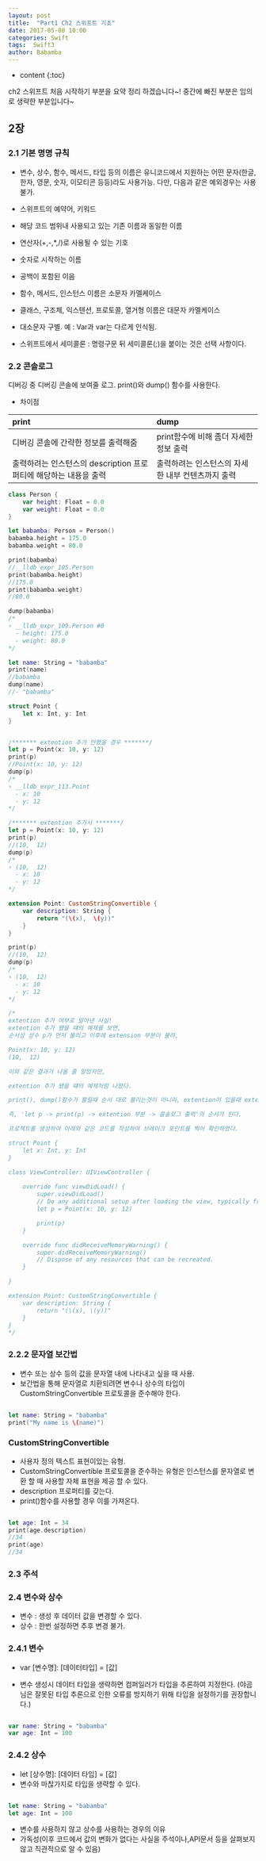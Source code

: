 ```yaml
---
layout: post
title:  "Part1 Ch2 스위프트 기초"
date: 2017-05-08 10:00
categories: Swift
tags:  Swift3
author: Babamba
---
```


* content
{:toc}

ch2 스위프트 처음 시작하기 부분을 요약 정리 하겠습니다~! 중간에 빠진 부분은 임의로 생략한 부분입니다~

## 2장

### 2.1 기본 명명 규칙

* 변수, 상수, 함수, 메서드, 타입 등의 이름은 유니코드에서 지원하는 어떤 문자(한글, 한자, 영문, 숫자, 이모티콘 등등)라도 사용가능. 다만, 다음과 같은 예외경우는 사용불가.
 * 스위프트의 예약어, 키워드
 * 해당 코드 범위내 사용되고 있는 기존 이름과 동일한 이름
 * 연산자(+,-,*,/)로 사용될 수 있는 기호
 * 숫자로 시작하는 이름
 * 공백이 포함된 이음

* 함수, 메서드, 인스턴스 이름은 소문자 카멜케이스
* 클래스, 구조체, 익스텐션, 프로토콜, 열거형 이름은 대문자 카멜케이스
* 대소문자 구별. 예 : Var과 var는 다르게 인식됨.
* 스위프트에서 세미콜론 : 명령구문 뒤 세미콜론(;)을 붙이는 것은 선택 사항이다.

### 2.2 콘솔로그

디버깅 중 디버깅 콘솔에 보여줄 로그. print()와 dump() 함수를 사용한다.

* 차이점

|print|dump|
|:--|:--|
|디버깅 콘솔에 간략한 정보를 출력해줌|print함수에 비해 좀더 자세한 정보 출력|
|출력하려는 인스턴스의 description 프로퍼티에 해당하는 내용을 출력|출력하려는 인스턴스의 자세한 내부 컨텐츠까지 출력|

```swift
class Person {
    var height: Float = 0.0
    var weight: Float = 0.0
}

let babamba: Person = Person()
babamba.height = 175.0
babamba.weight = 80.0

print(babamba)
//__lldb_expr_105.Person
print(babamba.height)
//175.0
print(babamba.weight)
//80.0

dump(babamba)
/*
▿ __lldb_expr_109.Person #0
  - height: 175.0
  - weight: 80.0
*/

let name: String = "babamba"
print(name)
//babamba
dump(name)
//- "babamba"

struct Point {
    let x: Int, y: Int
}


/******* extention 추가 안했을 경우 *******/
let p = Point(x: 10, y: 12)
print(p)
//Point(x: 10, y: 12)
dump(p)
/*
▿ __lldb_expr_113.Point
  - x: 10
  - y: 12
*/

/******* extention 추가시 *******/
let p = Point(x: 10, y: 12)
print(p)
//(10,  12)
dump(p)
/*
▿ (10,  12)
  - x: 10
  - y: 12
*/

extension Point: CustomStringConvertible {
    var description: String {
        return "(\(x),  \(y))"
    }
}

print(p)
//(10,  12)
dump(p)
/*
▿ (10,  12)
  - x: 10
  - y: 12
*/

/*
extention 추가 여부로 알아낸 사실!
extention 추가 됐을 떄의 예제를 보면,
순서상 상수 p가 먼저 불리고 이후에 extension 부분이 불려,

Point(x: 10, y: 12)
(10,  12)

이와 같은 결과가 나올 줄 알았지만,

extention 추가 됐을 떄의 예제처럼 나왔다.

print(), dump()함수가 불릴때 순서 대로 불리는것이 아니라, extention이 있을때 extention 부분을 거친후 콘솔로그에 표시된다.

즉, 'let p -> print(p) -> extention 부분 -> 콜솔로그 출력'의 순서가 된다.

프로젝트를 생성하여 아래와 같은 코드를 작성하여 브레이크 포인트를 찍어 확인하였다.

struct Point {
    let x: Int, y: Int
}

class ViewController: UIViewController {
    
    override func viewDidLoad() {
        super.viewDidLoad()
        // Do any additional setup after loading the view, typically from a nib.
        let p = Point(x: 10, y: 12)

        print(p)
    }

    override func didReceiveMemoryWarning() {
        super.didReceiveMemoryWarning()
        // Dispose of any resources that can be recreated.
    }

}

extension Point: CustomStringConvertible {
    var description: String {
        return "(\(x), \(y))"
    }
}
*/

```

### 2.2.2 문자열 보간법

* 변수 또는 상수 등의 값을 문자열 내에 나타내고 싶을 때 사용.
* 보간법을 통해 문자열로 치환되려면 변수나 상수의 타입이 CustomStringConvertible 프로토콜을 준수해야 한다.

```swift

let name: String = "babamba"
print("My name is \(name)")

```

### CustomStringConvertible

* 사용자 정의 텍스트 표현이있는 유형.
* CustomStringConvertible 프로토콜을 준수하는 유형은 인스턴스를 문자열로 변환 할 때 사용할 자체 표현을 제공 할 수 있다.
* description 프로퍼티를 갖는다.
 * print()함수를 사용할 경우 이를 가져온다.

```swift

let age: Int = 34
print(age.description)
//34
print(age)
//34

```

### 2.3 주석


### 2.4 변수와 상수

* 변수 : 생성 후 데이터 값을 변경할 수 있다.
* 상수 : 한번 설정하면 추후 변경 불가.

### 2.4.1 변수

* var [변수명]: [데이터타입] = [값]

* 변수 생성시 데이터 타입을 생략하면 컴퍼일러가 타입을 추론하여 지정한다. (야곰님은 잘못된 타입 추론으로 인한 오류를 방지하기 위해 타입을 설정하기를 권장합니다.)

```swift

var name: String = "babamba"
var age: Int = 100

```

### 2.4.2 상수

* let [상수명]: [데이터 타입] = [값]
* 변수와 마찮가지로 타입을 생략할 수 있다.

```swift

let name: String = "babamba"
let age: Int = 100

```

* 변수를 사용하지 않고 상수를 사용하는 경우의 이유
 * 가독성(이후 코드에서 값의 변화가 없다는 사실을 주석이나,API문서 등을 살펴보지 않고 직관적으로 알 수 있음)

